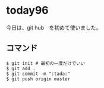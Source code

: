 # today96

今日は、git hub　を初めて使いました。

## コマンド

```shell
$ git init # 最初の一度だけでいい
$ git add .
$ git commit -m ":tada:"
$ git push origin master
```


